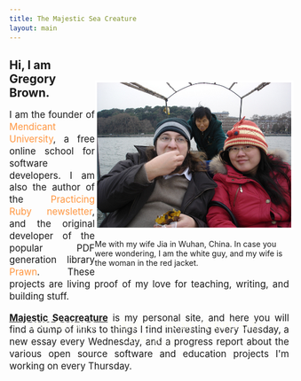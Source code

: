 ```yaml
---
title: The Majestic Sea Creature
layout: main
---
```

<div style="width: 350px; float: right; margin-top: 55px">
<img src="/images/wuhan.jpg" style="border: 4px solid white; width: 350px; margin-top: 0px;">

<p>Me with my wife Jia in Wuhan, China. In case you were wondering, I am the white guy, and my wife is the woman in the red jacket.</p>
</div>



<div style="width: 425; height: 450px; ">

<h2>Hi, I am Gregory Brown.</h2>

<p style="text-align: justify; font-size: 1.2em; line-height: 1.3em">
I am the founder of <a href="http://university.rubymendicant.com" style="color: #ff9640; text-decoration: none;" target='_blank'>Mendicant University</a>, a free online school for software developers. I am also the author of the <a href="http://practicingruby.com" style="color: #ff9640; text-decoration: none;" target='_blank'>Practicing Ruby newsletter</a>, and the original developer of the popular PDF generation library <a href="http://prawn.majesticseacreature.com" style="color: #ff9640; text-decoration: none;" target='_blank'>Prawn</a>. These projects are living proof of my love for teaching, writing, and building stuff.
</p>

<p style="text-align: justify; font-size: 1.2em; line-height: 1.3em">
<b><u>Majestic Seacreature</u></b> is my personal site, and here you will find a dump of links to things I find interesting every Tuesday, a new essay every Wednesday, and a progress report about the various open source software and education projects I'm working on every Thursday.</p>
</div>

<div align="center">
<p style="font-family: 'Wicked Grit'; font-size: 1.5em; color: #FEFEF2">
LINK DUMPS ~ ESSAYS ~ PROJECT UPDATES ~ CONTACT
</p>
</div>
